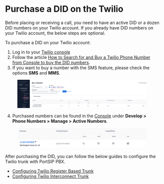 # Purchase a DID on the Twilio

Before placing or receiving a call, you need to have an active DID or a dozen DID numbers on your Twilio account. If you already have DID numbers on your Twilio account, the below steps are optional.

To purchase a DID on your Twilio account:

1. Log in to your [Twilio console](https://console.twilio.com/)
2. Follow the article [How to Search for and Buy a Twilio Phone Number from Console to buy the DID numbers](https://help.twilio.com/articles/223135247).
3. If you want to buy a number with the SMS feature, please check the options **SMS** and **MMS**.

<figure><img src="../../../.gitbook/assets/twilio-fig22.png" alt=""><figcaption></figcaption></figure>

4. Purchased numbers can be found in the [Console](https://www.twilio.com/console/phone-numbers/search) under **Develop > Phone Numbers > Manage > Active Numbers**.

<figure><img src="../../../.gitbook/assets/twilio-fig2.png" alt=""><figcaption></figcaption></figure>

After purchasing the DID, you can follow the below guides to configure the Twilio trunk with PortSIP PBX.

* [Configuring Twilio Register Based Trunk](configuring-twilio-register-based-trunk.md)
* [Configuring Twilio Interconnect Trunk](configuring-twilio-interconnect-trunk.md)

